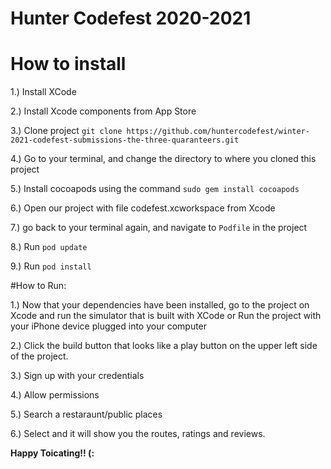 # Hunter Codefest 2020-2021



# How to install


1.) Install XCode 

2.) Install Xcode components from App Store 

3.) Clone project
```git clone https://github.com/huntercodefest/winter-2021-codefest-submissions-the-three-quaranteers.git```

4.) Go to your terminal, and change the directory to where you cloned this project 

5.) Install cocoapods using the command 
```sudo gem install cocoapods```

6.) Open our project with file codefest.xcworkspace from Xcode

7.) go back to your terminal again, and navigate to ```Podfile``` in the project 

8.) Run ```pod update```

9.) Run ```pod install```


#How to Run:

1.) Now that your dependencies have been installed, go to the project on Xcode and run the simulator that is built with XCode or Run the project with your iPhone device plugged into your computer 

2.) Click the build button that looks like a play button on the upper left side of the project. 

3.) Sign up with your credentials 

4.) Allow permissions 

5.) Search a restaraunt/public places 

6.) Select and it will show you the routes, ratings and reviews. 


**Happy Toicating!! (:** 

